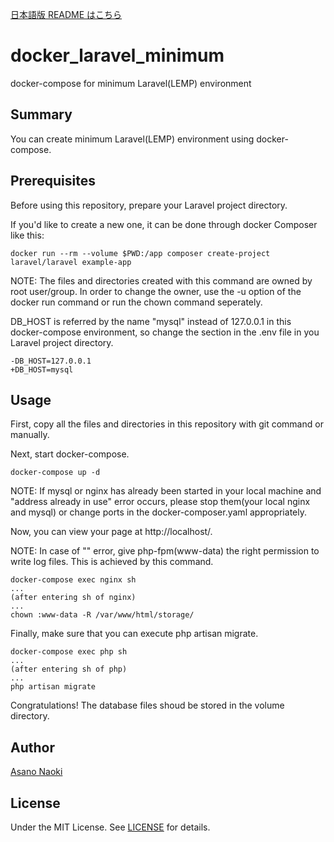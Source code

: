 [日本語版 README はこちら](/README_ja.md)

# docker_laravel_minimum
docker-compose for minimum Laravel(LEMP) environment

## Summary
You can create minimum Laravel(LEMP) environment using docker-compose.

## Prerequisites
Before using this repository, prepare your Laravel project directory.

If you'd like to create a new one, it can be done through docker Composer like this:

```
docker run --rm --volume $PWD:/app composer create-project laravel/laravel example-app
```
NOTE:
The files and directories created with this command are owned by root user/group. In order to change the owner, use the -u option of the docker run command or run the chown command seperately. 

DB_HOST is referred by the name "mysql" instead of 127.0.0.1 in this docker-compose environment, so change the section in the .env file in you Laravel project directory.

```
-DB_HOST=127.0.0.1
+DB_HOST=mysql
```


## Usage
First, copy all the files and directories in this repository with git command or manually.

Next, start docker-compose.

```
docker-compose up -d
```
NOTE:
If mysql or nginx has already been started in your local machine and "address already in use" error occurs, please stop them(your local nginx and mysql) or change ports in the docker-composer.yaml appropriately.

Now, you can view your page at http://localhost/.

NOTE:
In case of "" error, give php-fpm(www-data) the right permission to write log files. This is achieved by this command.
```
docker-compose exec nginx sh
...
(after entering sh of nginx)
...
chown :www-data -R /var/www/html/storage/
```

Finally, make sure that you can execute php artisan migrate.
```
docker-compose exec php sh
...
(after entering sh of php)
...
php artisan migrate
```
Congratulations! The database files shoud be stored in the volume directory.

## Author
[Asano Naoki](https://asanonaoki.com/blog/)


## License
Under the MIT License. See [LICENSE](/LICENSE) for details.




